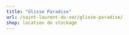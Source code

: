 ```yaml
---
title: "Glisse Paradise"
url: /saint-laurent-du-var/glisse-paradise/
shop: location de stockage
---
```

